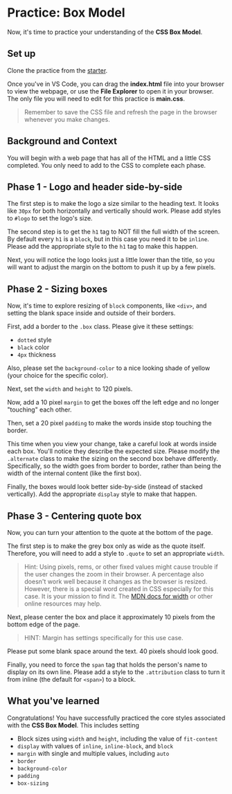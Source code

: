 # Practice: Box Model

Now, it's time to practice your understanding of the **CSS Box Model**.

## Set up

Clone the practice from the [starter].

Once you've in VS Code, you can drag the __index.html__ file into your browser
to view the webpage, or use the **File Explorer** to open it in your browser.
The only file you will need to edit for this practice is __main.css__.

> Remember to save the CSS file and refresh the page in the browser whenever you
> make changes.

## Background and Context

You will begin with a web page that has all of the HTML and a little CSS
completed. You only need to add to the CSS to complete each phase.

## Phase 1 - Logo and header side-by-side

The first step is to make the logo a size similar to the heading text. It looks
like `30px` for both horizontally and vertically should work. Please add styles
to `#logo` to set the logo's size.

The second step is to get the `h1` tag to NOT fill the full width of the screen.
By default every `h1` is a `block`, but in this case you need it to be `inline`.
Please add the appropriate style to the `h1` tag to make this happen.

Next, you will notice the logo looks just a little lower than the title, so you
will want to adjust the margin on the bottom to push it up by a few pixels.

## Phase 2 - Sizing boxes

Now, it's time to explore resizing of `block` components, like `<div>`, and
setting the blank space inside and outside of their borders.

First, add a border to the `.box` class. Please give it these settings:

* `dotted` style
* `black` color
* `4px` thickness

Also, please set the `background-color` to a nice looking shade of yellow (your
choice for the specific color).

Next, set the `width` and `height` to 120 pixels.

Now, add a 10 pixel `margin` to get the boxes off the left edge and no longer
"touching" each other.

Then, set a 20 pixel `padding` to make the words inside stop touching the
border.

This time when you view your change, take a careful look at words inside each
box. You'll notice they describe the expected size. Please modify the
`.alternate` class to make the sizing on the second box behave differently.
Specifically, so the width goes from border to border, rather than being the
width of the internal content (like the first box).

Finally, the boxes would look better side-by-side (instead of stacked
vertically). Add the appropriate `display` style to make that happen.

## Phase 3 - Centering quote box

Now, you can turn your attention to the quote at the bottom of the page.

The first step is to make the grey box only as wide as the quote itself.
Therefore, you will need to add a style to `.quote` to set an appropriate
`width`.

> Hint: Using pixels, rems, or other fixed values might cause trouble if the
> user changes the zoom in their browser. A percentage also doesn't work well
> because it changes as the browser is resized. However, there is a special
> word created in CSS especially for this case. It is your mission to find it.
> The [MDN docs for width] or other online resources may help.

Next, please center the box and place it approximately 10 pixels from the bottom
edge of the page.

> HINT: Margin has settings specifically for this use case.

Please put some blank space around the text. 40 pixels should look good.

Finally, you need to force the `span` tag that holds the person's name to display
on its own line. Please add a style to the `.attribution` class to turn it from
inline (the default for `<span>`) to a block.

## What you've learned

Congratulations! You have successfully practiced the core styles associated
with the **CSS Box Model**. This includes setting

* Block sizes using `width` and `height`, including the value of `fit-content`
* `display` with values of `inline`, `inline-block`, and `block`
* `margin` with single and multiple values, including `auto`
* `border`
* `background-color`
* `padding`
* `box-sizing`

[starter]: https://github.com/appacademy/practice-for-week-07-css-box-model
[MDN docs for width]: https://developer.mozilla.org/en-US/docs/Web/CSS/width
